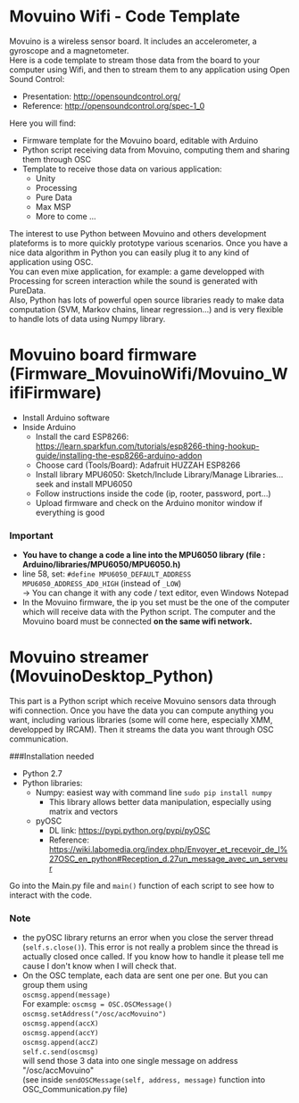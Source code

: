 # Movuino Wifi - Code Template

Movuino is a wireless sensor board. It includes an accelerometer, a gyroscope and a magnetometer.  
Here is a code template to stream those data from the board to your computer using Wifi, and then to stream them to any application using Open Sound Control:
* Presentation:  http://opensoundcontrol.org/
* Reference: http://opensoundcontrol.org/spec-1_0

Here you will find:  
* Firmware template for the Movuino board, editable with Arduino
* Python script receiving data from Movuino, computing them and sharing them through OSC
* Template to receive those data on various application:
  * Unity
  * Processing
  * Pure Data
  * Max MSP
  * More to come ...  
  
The interest to use Python between Movuino and others development plateforms is to more quickly prototype various scenarios. Once you have a nice data algorithm in Python you can easily plug it to any kind of application using OSC.  
You can even mixe application, for example: a game developped with Processing for screen interaction while the sound is generated with PureData.  
Also, Python has lots of powerful open source libraries ready to make data computation (SVM, Markov chains, linear regression...) and is very flexible to handle lots of data using Numpy library.  

# Movuino board firmware (Firmware_MovuinoWifi/Movuino_WifiFirmware)

* Install Arduino software
* Inside Arduino
  * Install the card ESP8266: https://learn.sparkfun.com/tutorials/esp8266-thing-hookup-guide/installing-the-esp8266-arduino-addon
  * Choose card (Tools/Board): Adafruit HUZZAH ESP8266
  * Install library MPU6050: Sketch/Include Library/Manage Libraries... seek and install MPU6050
  * Follow instructions inside the code (ip, rooter, password, port...)
  * Upload firmware and check on the Arduino monitor window if everything is good
  
### Important
* **You have to change a code a line into the MPU6050 library (file : Arduino/libraries/MPU6050/MPU6050.h)**
 * line 58, set: `#define MPU6050_DEFAULT_ADDRESS MPU6050_ADDRESS_AD0_HIGH` (instead of `_LOW`)  
 -> You can change it with any code / text editor, even Windows Notepad
* In the Movuino firmware, the ip you set must be the one of the computer which will receive data with the Python script. The computer and the Movuino board must be connected **on the same wifi network.**  

  
   
   
# Movuino streamer (MovuinoDesktop_Python)

This part is a Python script which receive Movuino sensors data through wifi connection.
Once you have the data you can compute anything you want, including various libraries (some will come here, especially XMM, developped by IRCAM).
Then it streams the data you want through OSC communication.

###Installation needed
* Python 2.7
* Python libraries:
  * Numpy: easiest way with command line `sudo pip install numpy`
    * This library allows better data manipulation, especially using matrix and vectors
  * pyOSC
    * DL link: https://pypi.python.org/pypi/pyOSC
    * Reference: https://wiki.labomedia.org/index.php/Envoyer_et_recevoir_de_l%27OSC_en_python#Reception_d.27un_message_avec_un_serveur
    
Go into the Main.py file and `main()` function of each script to see how to interact with the code.

### Note
* the pyOSC library returns an error when you close the server thread (`self.s.close()`). This error is not really a problem since 
the thread is actually closed once called. If you know how to handle it please tell me cause I don't know when I will check that.
* On the OSC template, each data are sent one per one. But you can group them using   
`oscmsg.append(message)`  
For example:
`oscmsg = OSC.OSCMessage()`  
`oscmsg.setAddress("/osc/accMovuino")`  
`oscmsg.append(accX)`  
`oscmsg.append(accY)`  
`oscmsg.append(accZ)`  
`self.c.send(oscmsg)`  
will send those 3 data into one single message on address "/osc/accMovuino"  
(see inside `sendOSCMessage(self, address, message)` function into OSC_Communication.py file)  

    


